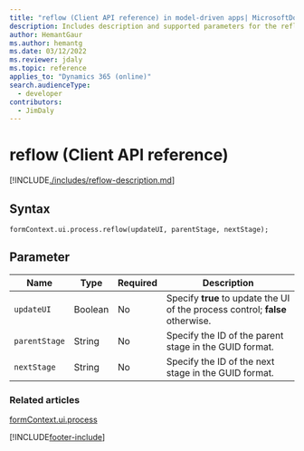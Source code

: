 ```yaml
---
title: "reflow (Client API reference) in model-driven apps| MicrosoftDocs"
description: Includes description and supported parameters for the reflow method.
author: HemantGaur
ms.author: hemantg
ms.date: 03/12/2022
ms.reviewer: jdaly
ms.topic: reference
applies_to: "Dynamics 365 (online)"
search.audienceType: 
  - developer
contributors:
  - JimDaly
---
```

# reflow (Client API reference)

[!INCLUDE[./includes/reflow-description.md](./includes/reflow-description.md)]

## Syntax

`formContext.ui.process.reflow(updateUI, parentStage, nextStage);`

## Parameter

|Name|Type|Required|Description|
|--|--|--|--|
|`updateUI`|Boolean|No|Specify **true** to update the UI of the process control; **false** otherwise.|
|`parentStage`|String|No|Specify the ID of the parent stage in the GUID format.|
|`nextStage`|String|No|Specify the ID of the next stage in the GUID format.|

### Related articles

[formContext.ui.process](../formContext-ui-process.md)

[!INCLUDE[footer-include](../../../../../includes/footer-banner.md)]
